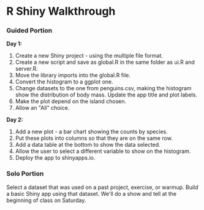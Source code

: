 # R Shiny Walkthrough


### Guided Portion
**Day 1:**
1. Create a new Shiny project - using the multiple file format.
2. Create a new script and save as global.R in the same folder as ui.R and server.R.
3. Move the library imports into the global.R file.
4. Convert the histogram to a ggplot one.
5. Change datasets to the one from penguins.csv, making the histogram show the distribution of body mass. Update the app title and plot labels.
6. Make the plot depend on the island chosen.
7. Allow an "All" choice.

**Day 2:**
1. Add a new plot - a bar chart showing the counts by species.
2. Put these plots into columns so that they are on the same row.
3. Add a data table at the bottom to show the data selected.
4. Allow the user to select a different variable to show on the histogram.
5. Deploy the app to shinyapps.io.


### Solo Portion
Select a dataset that was used on a past project, exercise, or warmup. Build a basic Shiny app using that dataset. We'll do a show and tell at the beginning of class on Saturday.